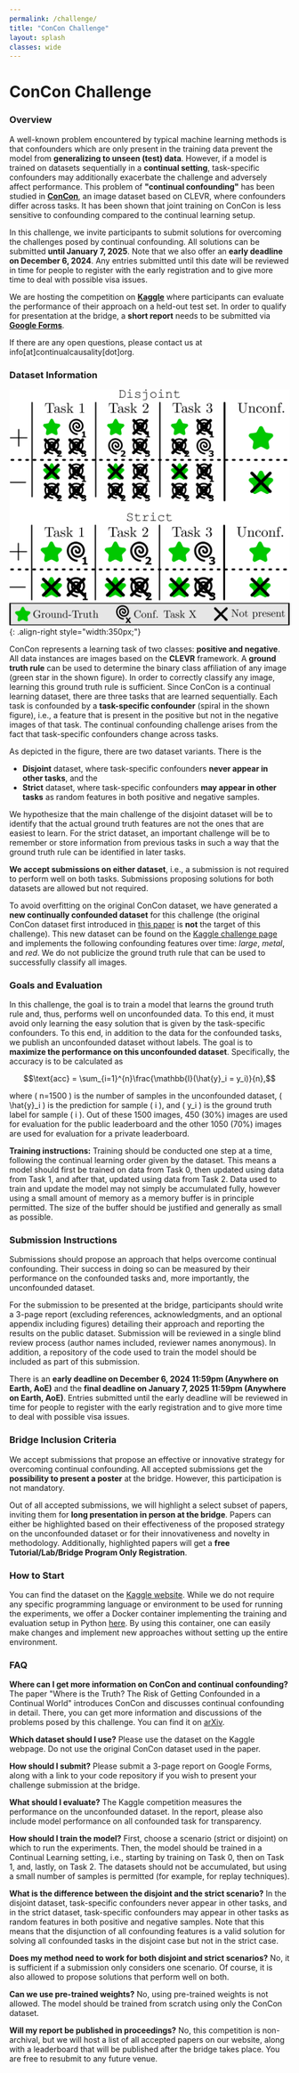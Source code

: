 ```yaml
---
permalink: /challenge/
title: "ConCon Challenge"
layout: splash
classes: wide
---
```


# ConCon Challenge

### Overview

A well-known problem encountered by typical machine learning methods is that confounders which are only present in the training data prevent the model from **generalizing to unseen (test) data**. However, if a model is trained on datasets sequentially in a **continual setting**, task-specific confounders may additionally exacerbate the challenge and adversely affect performance. This problem of **"continual confounding"** has been studied in **[ConCon](https://arxiv.org/abs/2402.06434)**, an image dataset based on CLEVR, where confounders differ across tasks. It has been shown that joint training on ConCon is less sensitive to confounding compared to the continual learning setup. 

In this challenge, we invite participants to submit solutions for overcoming the challenges posed by continual confounding. All solutions can be submitted **until January 7, 2025**. Note that we also offer an **early deadline on December 6, 2024**. Any entries submitted until this date will be reviewed in time for people to register with the early registration and to give more time to deal with possible visa issues.

We are hosting the competition on [**Kaggle**](https://www.kaggle.com/competitions/concon) where participants can evaluate the performance of their approach on a held-out test set. In order to qualify for presentation at the bridge, a **short report** needs to be submitted via [**Google Forms**](https://forms.gle/vrwmCYT32TTZ7Eor8).

If there are any open questions, please contact us at info[at]continualcausality[dot]org.

### Dataset Information

![ConCon strict](/assets/images/ConCon_both.png){: .align-right style="width:350px;"}

ConCon represents a learning task of two classes: **positive and negative**. All data instances are images based on the **CLEVR** framework. A **ground truth rule** can be used to determine the binary class affiliation of any image (green star in the shown figure). In order to correctly classify any image, learning this ground truth rule is sufficient. Since ConCon is a continual learning dataset, there are three tasks that are learned sequentially. Each task is confounded by a **task-specific confounder** (spiral in the shown figure), i.e., a feature that is present in the positive but not in the negative images of that task. The continual confounding challenge arises from the fact that task-specific confounders change across tasks.

As depicted in the figure, there are two dataset variants. There is the

- **Disjoint** dataset, where task-specific confounders **never appear in other tasks**, and the
- **Strict** dataset, where task-specific confounders **may appear in other tasks** as random features in both positive and negative samples.

We hypothesize that the main challenge of the disjoint dataset will be to identify that the actual ground truth features are not the ones that are easiest to learn. For the strict dataset, an important challenge will be to remember or store information from previous tasks in such a way that the ground truth rule can be identified in later tasks.

**We accept submissions on either dataset**, i.e., a submission is not required to perform well on both tasks. Submissions proposing solutions for both datasets are allowed but not required.

To avoid overfitting on the original ConCon dataset, we have generated a **new continually confounded dataset** for this challenge (the original ConCon dataset first introduced in [this paper](https://arxiv.org/abs/2402.06434) is **not** the target of this challenge). This new dataset can be found on the [Kaggle challenge page](https://www.kaggle.com/competitions/concon/data) and implements the following confounding features over time: *large*, *metal*, and *red*. We do not publicize the ground truth rule that can be used to successfully classify all images.

### Goals and Evaluation

In this challenge, the goal is to train a model that learns the ground truth rule and, thus, performs well on unconfounded data. To this end, it must avoid only learning the easy solution that is given by the task-specific confounders. To this end, in addition to the data for the confounded tasks, we publish an unconfounded dataset without labels. The goal is to **maximize the performance on this unconfounded dataset**. Specifically, the accuracy is to be calculated as

$$\text{acc} = \sum_{i=1}^{n}\frac{\mathbb{I}(\hat{y}_i = y_i)}{n},$$

where \( n=1500 \) is the number of samples in the unconfounded dataset, \( \hat{y}_i \) is the prediction for sample \( i \), and \( y_i \) is the ground truth label for sample \( i \). Out of these 1500 images, 450 (30%) images are used for evaluation for the public leaderboard and the other 1050 (70%) images are used for evaluation for a private leaderboard.

**Training instructions:** Training should be conducted one step at a time, following the continual learning order given by the dataset. This means a model should first be trained on data from Task 0, then updated using data from Task 1, and after that, updated using data from Task 2. Data used to train and update the model may not simply be accumulated fully, however using a small amount of memory as a memory buffer is in principle permitted. The size of the buffer should be justified and generally as small as possible.

### Submission Instructions

Submissions should propose an approach that helps overcome continual confounding. Their success in doing so can be measured by their performance on the confounded tasks and, more importantly, the unconfounded dataset.

For the submission to be presented at the bridge, participants should write a 3-page report (excluding references, acknowledgments, and an optional appendix including figures) detailing their approach and reporting the results on the public dataset. Submission will be reviewed in a single blind review process (author names included, reviewer names anonymous). In addition, a repository of the code used to train the model should be included as part of this submission.

There is an **early deadline on December 6, 2024 11:59pm (Anywhere on Earth, AoE)** and the **final deadline on January 7, 2025 11:59pm (Anywhere on Earth, AoE)**. Entries submitted until the early deadline will be reviewed in time for people to register with the early registration and to give more time to deal with possible visa issues.

### Bridge Inclusion Criteria

We accept submissions that propose an effective or innovative strategy for overcoming continual confounding. All accepted submissions get the **possibility to present a poster** at the bridge. However, this participation is not mandatory. 

Out of all accepted submissions, we will highlight a select subset of papers, inviting them for **long presentation in person at the bridge**. Papers can either be highlighted based on their effectiveness of the proposed strategy on the unconfounded dataset or for their innovativeness and novelty in methodology. Additionally, highlighted papers will get a **free Tutorial/Lab/Bridge Program Only Registration**.

### How to Start

You can find the dataset on the [Kaggle website](https://www.kaggle.com/competitions/concon/data). While we do not require any specific programming language or environment to be used for running the experiments, we offer a Docker container implementing the training and evaluation setup in Python [here](https://github.com/ContinualCausality/concon_challenge). By using this container, one can easily make changes and implement new approaches without setting up the entire environment.

### FAQ

**Where can I get more information on ConCon and continual confounding?** The paper "Where is the Truth? The Risk of Getting Confounded in a Continual World" introduces ConCon and discusses continual confounding in detail. There, you can get more information and discussions of the problems posed by this challenge. You can find it on [arXiv](https://arxiv.org/abs/2402.06434).

**Which dataset should I use?** Please use the dataset on the Kaggle webpage. Do not use the original ConCon dataset used in the paper.

**How should I submit?** Please submit a 3-page report on Google Forms, along with a link to your code repository if you wish to present your challenge submission at the bridge. 

**What should I evaluate?** The Kaggle competition measures the performance on the unconfounded dataset. In the report, please also include model performance on all confounded task for transparency. 

**How should I train the model?** First, choose a scenario (strict or disjoint) on which to run the experiments. Then, the model should be trained in a Continual Learning setting, i.e., starting by training on Task 0, then on Task 1, and, lastly, on Task 2. The datasets should not be accumulated, but using a small number of samples is permitted (for example, for replay techniques).

**What is the difference between the disjoint and the strict scenario?** In the disjoint dataset, task-specific confounders never appear in other tasks, and in the strict dataset, task-specific confounders may appear in other tasks as random features in both positive and negative samples. Note that this means that the disjunction of all confounding features is a valid solution for solving all confounded tasks in the disjoint case but not in the strict case.

**Does my method need to work for both disjoint and strict scenarios?** No, it is sufficient if a submission only considers one scenario. Of course, it is also allowed to propose solutions that perform well on both.

**Can we use pre-trained weights?** No, using pre-trained weights is not allowed. The model should be trained from scratch using only the ConCon dataset.

**Will my report be published in proceedings?** No, this competition is non-archival, but we will host a list of all accepted papers on our website, along with a leaderboard that will be published after the bridge takes place. You are free to resubmit to any future venue.